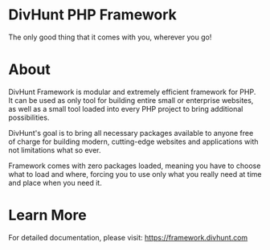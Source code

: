 # DivHunt PHP Framework
The only good thing that it comes with you, wherever you go!

# About
DivHunt Framework is modular and extremely efficient framework for PHP. It can be used as only tool for building entire small or enterprise websites, as well as a small tool loaded into every PHP project to bring additional possibilities. 

DivHunt's goal is to bring all necessary packages available to anyone free of charge for building modern, cutting-edge websites and applications with not limitations what so ever.

Framework comes with zero packages loaded, meaning you have to choose what to load and where, forcing you to use only what you really need at time and place when you need it.

# Learn More
For detailed documentation, please visit: https://framework.divhunt.com

